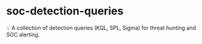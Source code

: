 # soc-detection-queries
💡 A collection of detection queries (KQL, SPL, Sigma) for threat hunting and SOC alerting.
